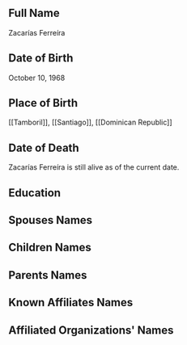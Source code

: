 ## Full Name
Zacarías Ferreíra

## Date of Birth
October 10, 1968

## Place of Birth
[[Tamboril]], [[Santiago]], [[Dominican Republic]]

## Date of Death
Zacarías Ferreíra is still alive as of the current date.

## Education

## Spouses Names

## Children Names

## Parents Names

## Known Affiliates Names

## Affiliated Organizations' Names

